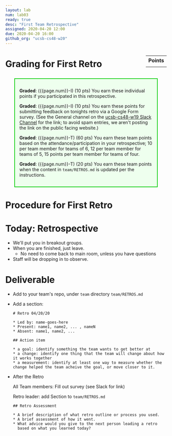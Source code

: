 ```yaml
---
layout: lab
num: lab03
ready: true
desc: "First Team Retrospective"
assigned: 2020-04-20 12:00
due: 2020-04-20 16:00
github_org: "ucsb-cs48-w20"
---
```




<style>
div.grade { margin: 2em; padding: 1em; border: 2px solid #0c0; background-color: #efe; }   
</style>

<div style="float:right; width: auto;">

<table style="margin-top:1em;">
<tr>
   <th>Points</th>
</tr>
<tr>
   <td class="pointCount"></td>
</tr>
</table>

</div>

# Grading for First Retro

<div class="grade" markdown="1">

**Graded**: ({{page.num}}-I) (10 pts) You earn these individual points if you participated in this retrospective.

**Graded**: ({{page.num}}-I) (10 pts) You earn these points for submitting feedback on tonights retro via a Google Form survey.
(See the General channel on the [ucsb-cs48-w19 Slack Channel](https://ucsb-cs48-w18.slack.com) for the link; to avoid spam entries, we aren't posting the link on the public facing website.)

**Graded**: ({{page.num}}-T) (60 pts) You earn these team points based on the attendance/participation in your retrospective; 10 per team member for
teams of 6, 12 per team member for teams of 5, 15 points per team member for teams of four.

**Graded**: ({{page.num}}-T) (20 pts) You earn these team points when the content in `team/RETROS.md` is updated per the instructions.

</div>

# Procedure for First Retro

# Today: Retrospective

* We'll put you in breakout groups.
* When you are finished, just leave.
  * No need to come back to main room, unless you have questions
* Staff will be dropping in to observe.

# Deliverable

* Add to your team's repo, under `team` directory
  `team/RETROS.md`

* Add a section:

  ```
  # Retro 04/20/20

  * Led by: name-goes-here
  * Present: name1, name2, ... , nameN
  * Absent: name1, name2, ...

  ## Action item

  * a goal: identify something the team wants to get better at
  * a change: identify one thing that the team will change about how it works together
  * a measurement: identify at least one way to measure whether the change helped the team acheive the goal, or move closer to it.

  ```

* After the Retro

  All Team members: Fill out survey (see Slack for link)
  
  Retro leader: add Section to `team/RETROS.md`
  
  ```
  ## Retro Assessment

  * A brief description of what retro outline or process you used.
  * A brief assessment of how it went.
  * What advice would you give to the next person leading a retro
    based on what you learned today?
  ```


